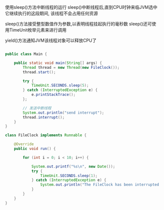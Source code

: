 使用sleep()方法中断线程的运行
sleep()中断线程后,直到CPU时钟来临JVM选中它继续执行的这段期间, 该线程不会占用任何资源

sleep()方法接受整型数值作为参数,以表明线程挂起执行的毫秒数
sleep()还可使用TimeUnit枚举元素来进行调用

yield()方法通知JVM该线程对象可以释放CPU了

```java

public class Main {

	public static void main(String[] args) {
		Thread thread = new Thread(new FileClock());
		thread.start();

		try {
			TimeUnit.SECONDS.sleep(5);
		} catch (InterruptedException e) {
			e.printStackTrace();
		};

		// 发送中断线程
		System.out.println("send interrupt");
		thread.interrupt();
	}
}

class FileClock implements Runnable {

	@Override
	public void run() {

		for (int i = 0; i < 10; i++) {

			System.out.printf("%s\n", new Date());
			try {
				TimeUnit.SECONDS.sleep(1);
			} catch (InterruptedException e) {
				System.out.println("The FileClock has been interrupted : " + i);
			}
		}
	}
}
```
